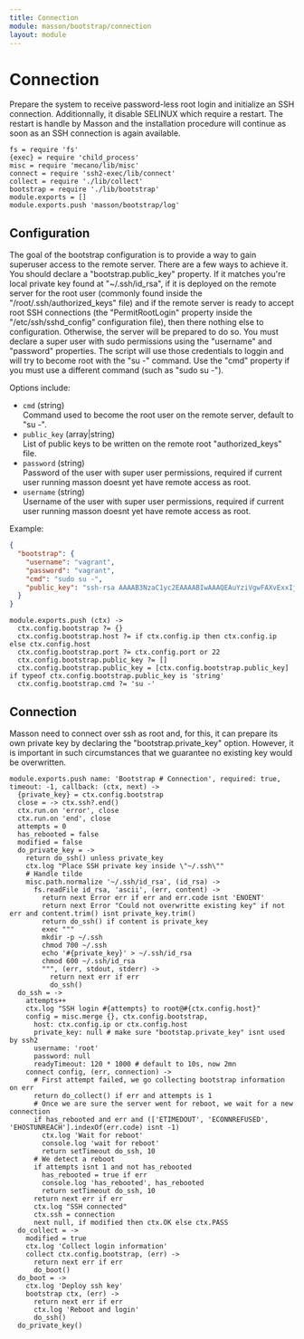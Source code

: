```yaml
---
title: Connection
module: masson/bootstrap/connection
layout: module
---
```


# Connection

Prepare the system to receive password-less root login and 
initialize an SSH connection. Additionnally, it disable SELINUX which require a 
restart. The restart is handle by Masson and the installation procedure will
continue as soon as an SSH connection is again available.

    fs = require 'fs'
    {exec} = require 'child_process'
    misc = require 'mecano/lib/misc'
    connect = require 'ssh2-exec/lib/connect'
    collect = require './lib/collect'
    bootstrap = require './lib/bootstrap'
    module.exports = []
    module.exports.push 'masson/bootstrap/log'

## Configuration

The goal of the bootstrap configuration is to provide a way to gain superuser
access to the remote server. There are a few ways to achieve it. You should 
declare a "bootstrap.public_key" property. If it matches you're local private key
found at "~/.ssh/id_rsa", if it is deployed on the remote server for 
the root user (commonly found inside the "/root/.ssh/authorized_keys" file) and 
if the remote server is ready to accept root SSH connections (the 
"PermitRootLogin" property inside the "/etc/ssh/sshd_config" configuration 
file), then there nothing else to configuration. Otherwise, the server will be
prepared to do so. You must declare a super user with sudo permissions using 
the "username" and "password" properties. The script will use those credentials
to loggin and will try to become root with the "su -" command. Use the "cmd" 
property if you must use a different command (such as "sudo su -").

Options include:

*   `cmd` (string)   
    Command used to become the root user on the remote server, default to "su -".   
*   `public_key` (array|string)   
    List of public keys to be written on the remote root "authorized_keys" file.   
*   `password` (string)   
    Password of the user with super user permissions, required if current user 
    running masson doesnt yet have remote access as root.   
*   `username` (string)   
    Username of the user with super user permissions, required if current user 
    running masson doesnt yet have remote access as root.   

Example:

```json
{
  "bootstrap": {
    "username": "vagrant",
    "password": "vagrant",
    "cmd": "sudo su -",
    "public_key": "ssh-rsa AAAAB3NzaC1yc2EAAAABIwAAAQEAuYziVgwFAXvExxIj5HgAywFeSfu9zxoLc5bCdeJhS/gh4EtpMN0McHd21M4btuopMAL/sctT4+SiBqwOIERw0rGWrat4WE2qBReEc+6hvdoiUx+7WglDCYePbV91N+x421UYzHhNPUg62jXIfg+o5zG/tdEDbpBAq2EX3vRsncenlhB+p/LsSkY+2+tBJLW172BN1ncKjImFglMwW+7OxGP2U9LoMMFyUs1zS65p8WgHHi/+6ZNsP0wIhKPPl8BiFJ6dLiNjlRuXLX9fGcQDJGrlYbad5Thb5wpQe1EZCF9qBloUkdj7aTIu+dainTP/I87Eo2Y47KsSydvopjqceQ== david@adaltas.com"
  }
}
```

    module.exports.push (ctx) ->
      ctx.config.bootstrap ?= {}
      ctx.config.bootstrap.host ?= if ctx.config.ip then ctx.config.ip else ctx.config.host
      ctx.config.bootstrap.port ?= ctx.config.port or 22
      ctx.config.bootstrap.public_key ?= []
      ctx.config.bootstrap.public_key = [ctx.config.bootstrap.public_key] if typeof ctx.config.bootstrap.public_key is 'string'
      ctx.config.bootstrap.cmd ?= 'su -'

## Connection

Masson need to connect over ssh as root and, for this, it can prepare
its own private key by declaring the "bootstrap.private_key" option.
However, it is important in such circumstances that we guarantee no
existing key would be overwritten.

    module.exports.push name: 'Bootstrap # Connection', required: true, timeout: -1, callback: (ctx, next) ->
      {private_key} = ctx.config.bootstrap
      close = -> ctx.ssh?.end()
      ctx.run.on 'error', close
      ctx.run.on 'end', close
      attempts = 0
      has_rebooted = false
      modified = false
      do_private_key = ->
        return do_ssh() unless private_key
        ctx.log "Place SSH private key inside \"~/.ssh\""
        # Handle tilde
        misc.path.normalize '~/.ssh/id_rsa', (id_rsa) ->
          fs.readFile id_rsa, 'ascii', (err, content) ->
            return next Error err if err and err.code isnt 'ENOENT'
            return next Error "Could not overwritte existing key" if not err and content.trim() isnt private_key.trim()
            return do_ssh() if content is private_key
            exec """
            mkdir -p ~/.ssh
            chmod 700 ~/.ssh
            echo '#{private_key}' > ~/.ssh/id_rsa
            chmod 600 ~/.ssh/id_rsa
            """, (err, stdout, stderr) ->
              return next err if err
              do_ssh()
      do_ssh = ->
        attempts++
        ctx.log "SSH login #{attempts} to root@#{ctx.config.host}"
        config = misc.merge {}, ctx.config.bootstrap,
          host: ctx.config.ip or ctx.config.host
          private_key: null # make sure "bootstap.private_key" isnt used by ssh2
          username: 'root'
          password: null
          readyTimeout: 120 * 1000 # default to 10s, now 2mn
        connect config, (err, connection) ->
          # First attempt failed, we go collecting bootstrap information on err
          return do_collect() if err and attempts is 1
          # Once we are sure the server went for reboot, we wait for a new connection
          if has_rebooted and err and (['ETIMEDOUT', 'ECONNREFUSED', 'EHOSTUNREACH'].indexOf(err.code) isnt -1)
            ctx.log 'Wait for reboot'
            console.log 'wait for reboot'
            return setTimeout do_ssh, 10
          # We detect a reboot
          if attempts isnt 1 and not has_rebooted 
            has_rebooted = true if err
            console.log 'has_rebooted', has_rebooted
            return setTimeout do_ssh, 10
          return next err if err
          ctx.log "SSH connected"
          ctx.ssh = connection
          next null, if modified then ctx.OK else ctx.PASS
      do_collect = ->
        modified = true
        ctx.log 'Collect login information'
        collect ctx.config.bootstrap, (err) ->
          return next err if err
          do_boot()
      do_boot = ->
        ctx.log 'Deploy ssh key'
        bootstrap ctx, (err) ->
          return next err if err
          ctx.log 'Reboot and login'
          do_ssh()
      do_private_key()


